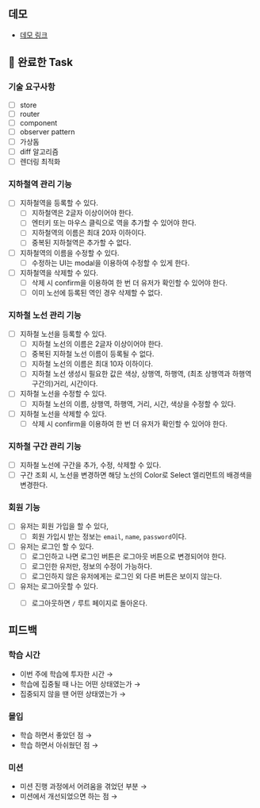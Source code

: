 ## 데모

<!-- 배포한 링크(github pages)를 첨부해주세요 -->
- [데모 링크]()

## 🎯 완료한 Task

### 기술 요구사항

- [ ] store
- [ ] router
- [ ] component
- [ ] observer pattern
- [ ] 가상돔
- [ ] diff 알고리즘
- [ ] 렌더링 최적화

### 지하철역 관리 기능

- [ ] 지하철역을 등록할 수 있다.
   - [ ] 지하철역은 2글자 이상이어야 한다.
   - [ ] 엔터키 또는 마우스 클릭으로 역을 추가할 수 있어야 한다.
   - [ ] 지하철역의 이름은 최대 20자 이하이다.
   - [ ] 중복된 지하철역은 추가할 수 없다.
- [ ] 지하철역의 이름을 수정할 수 있다.
   - [ ] 수정하는 UI는 modal을 이용하여 수정할 수 있게 한다.
- [ ] 지하철역을 삭제할 수 있다.
   - [ ] 삭제 시 confirm을 이용하여 한 번 더 유저가 확인할 수 있어야 한다.
   - [ ] 이미 노선에 등록된 역인 경우 삭제할 수 없다.

### 지하철 노선 관리 기능

- [ ] 지하철 노선을 등록할 수 있다.
   - [ ] 지하철 노선의 이름은 2글자 이상이어야 한다.
   - [ ] 중복된 지하철 노선 이름이 등록될 수 없다.
   - [ ] 지하철 노선의 이름은 최대 10자 이하이다.
   - [ ] 지하철 노선 생성시 필요한 값은 색상, 상행역, 하행역, (최초 상행역과 하행역 구간의)거리, 시간이다.
- [ ] 지하철 노선을 수정할 수 있다.
   - [ ] 지하철 노선의 이름, 상행역, 하행역, 거리, 시간, 색상을 수정할 수 있다.
- [ ] 지하철 노선을 삭제할 수 있다.
   - [ ] 삭제 시 confirm을 이용하여 한 번 더 유저가 확인할 수 있어야 한다.

### 지하철 구간 관리 기능

- [ ] 지하철 노선에 구간을 추가, 수정, 삭제할 수 있다.
- [ ] 구간 조회 시, 노선을 변경하면 해당 노선의 Color로 Select 엘리먼트의 배경색을 변경한다.

### 회원 기능

- [ ] 유저는 회원 가입을 할 수 있다,
   - [ ] 회원 가입시 받는 정보는 `email`, `name`, `password`이다.
- [ ] 유저는 로그인 할 수 있다.
   - [ ] 로그인하고 나면 로그인 버튼은 로그아웃 버튼으로 변경되어야 한다.
   - [ ] 로그인한 유저만, 정보의 수정이 가능하다.
   - [ ] 로그인하지 않은 유저에게는 로그인 외 다른 버튼은 보이지 않는다.
- [ ] 유저는 로그아웃할 수 있다.
   - [ ] 로그아웃하면 `/` 루트 페이지로 돌아온다.


## 피드백

### 학습 시간
- 이번 주에 학습에 투자한 시간 → 
- 학습에 집중될 때 나는 어떤 상태였는가 → 
- 집중되지 않을 땐 어떤 상태였는가 → 

### 몰입
- 학습 하면서 좋았던 점 → 
- 학습 하면서 아쉬웠던 점 →

### 미션
- 미션 진행 과정에서 어려움을 겪었던 부분 → 
- 미션에서 개선되었으면 하는 점 → 
